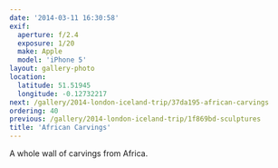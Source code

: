 ```yaml
---
date: '2014-03-11 16:30:58'
exif:
  aperture: f/2.4
  exposure: 1/20
  make: Apple
  model: 'iPhone 5'
layout: gallery-photo
location:
  latitude: 51.51945
  longitude: -0.12732217
next: /gallery/2014-london-iceland-trip/37da195-african-carvings
ordering: 40
previous: /gallery/2014-london-iceland-trip/1f869bd-sculptures
title: 'African Carvings'
---
```


A whole wall of carvings from Africa.
